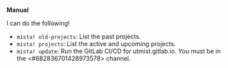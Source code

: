 **Manual**

I can do the following!

- `mista! old-projects`: List the past projects.
- `mista! projects`: List the active and upcoming projects.
- `mista! update`: Run the GitLab CI/CD for utmist.gitlab.io. You must be in the <#682836701428973578> channel.
